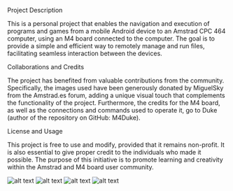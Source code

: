 Project Description

This is a personal project that enables the navigation and execution of programs and games from a mobile Android device to an Amstrad CPC 464 computer, using an M4 board connected to the computer. The goal is to provide a simple and efficient way to remotely manage and run files, facilitating seamless interaction between the devices.

Collaborations and Credits

The project has benefited from valuable contributions from the community. Specifically, the images used have been generously donated by MiguelSky from the Amstrad.es forum, adding a unique visual touch that complements the functionality of the project. Furthermore, the credits for the M4 board, as well as the connections and commands used to operate it, go to Duke (author of the repository on GitHub: M4Duke).

License and Usage

This project is free to use and modify, provided that it remains non-profit. It is also essential to give proper credit to the individuals who made it possible. The purpose of this initiative is to promote learning and creativity within the Amstrad and M4 board user community.

![alt text](https://github.com/Frange/Amstrad-M4-Board/blob/master/image1.jpg?raw=true)
![alt text](https://github.com/Frange/Amstrad-M4-Board/blob/master/image2.jpg?raw=true)
![alt text](https://github.com/Frange/Amstrad-M4-Board/blob/master/image3.jpg?raw=true)
![alt text](https://github.com/Frange/Amstrad-M4-Board/blob/master/image4.jpg?raw=true)
